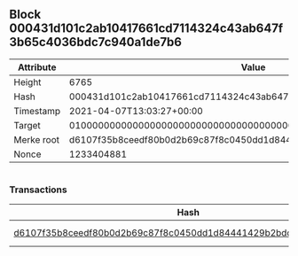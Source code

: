 ## Block 000431d101c2ab10417661cd7114324c43ab647f3b65c4036bdc7c940a1de7b6

Attribute | Value
--- | ---
Height | 6765
Hash | 000431d101c2ab10417661cd7114324c43ab647f3b65c4036bdc7c940a1de7b6
Timestamp | 2021-04-07T13:03:27+00:00
Target | 0100000000000000000000000000000000000000000000000000000000000000
Merke root | d6107f35b8ceedf80b0d2b69c87f8c0450dd1d84441429b2bdd3635a2355fba8
Nonce | 1233404881

```

```

### Transactions

Hash | Amount
--- | ---
[d6107f35b8ceedf80b0d2b69c87f8c0450dd1d84441429b2bdd3635a2355fba8](d6107f35b8ceedf80b0d2b69c87f8c0450dd1d84441429b2bdd3635a2355fba8.md) | 10.00000000 SKEPTI 
